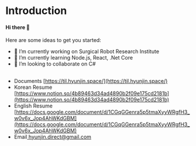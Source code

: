 
# Introduction

#### Hi there 👋

Here are some ideas to get you started:

* 🔭 I’m currently working on Surgical Robot Research Institute
* 🌱 I’m currently learning Node.js, React, .Net Core
* 👯 I’m looking to collaborate on C\#
##
* Documents [https://til.hyunjin.space/](https://til.hyunjin.space/)
* Korean Resume [https://www.notion.so/4b89463d34ad4890b2f09e175cd2181b](https://www.notion.so/4b89463d34ad4890b2f09e175cd2181b)
* English Resume [https://docs.google.com/document/d/1CGqGGenra5p5tmaXyyWRgfH3_w0v6x_Jop4AhWKdGBM](https://docs.google.com/document/d/1CGqGGenra5p5tmaXyyWRgfH3_w0v6x_Jop4AhWKdGBM)
* Email[ hyunjin.direct@gmail.com](email://hyunjin.direct@gmail.com)
